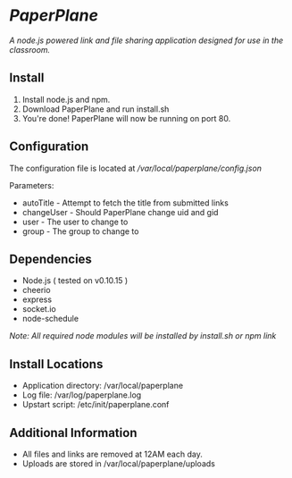 # _PaperPlane_
_A node.js powered link and file sharing application designed for use in the classroom._

## Install

1. Install node.js and npm.
2. Download PaperPlane and run install.sh
3. You're done! PaperPlane will now be running on port 80.

## Configuration
The configuration file is located at _/var/local/paperplane/config.json_

Parameters:

* autoTitle - Attempt to fetch the title from submitted links
* changeUser - Should PaperPlane change uid and gid
* user - The user to change to
* group - The group to change to

## Dependencies
* Node.js ( tested on v0.10.15 ) 
* cheerio
* express
* socket.io
* node-schedule

_Note: All required node modules will be installed by install.sh or npm link_ 

## Install Locations
* Application directory: /var/local/paperplane
* Log file: /var/log/paperplane.log
* Upstart script: /etc/init/paperplane.conf

## Additional Information
* All files and links are removed at 12AM each day.
* Uploads are stored in /var/local/paperplane/uploads



